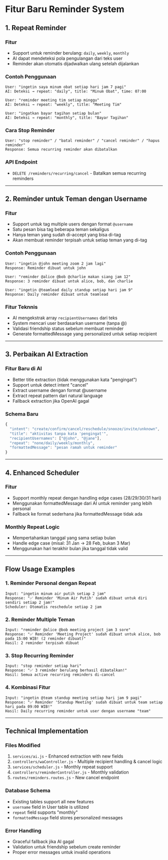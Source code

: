 # Fitur Baru Reminder System

## 1. Repeat Reminder

### Fitur
- Support untuk reminder berulang: `daily`, `weekly`, `monthly`
- AI dapat mendeteksi pola pengulangan dari teks user
- Reminder akan otomatis dijadwalkan ulang setelah dijalankan

### Contoh Penggunaan
```
User: "ingetin saya minum obat setiap hari jam 7 pagi"
AI: Deteksi → repeat: "daily", title: "Minum Obat", time: 07:00

User: "reminder meeting tim setiap minggu"
AI: Deteksi → repeat: "weekly", title: "Meeting Tim"

User: "ingatkan bayar tagihan setiap bulan"
AI: Deteksi → repeat: "monthly", title: "Bayar Tagihan"
```

### Cara Stop Reminder
```
User: "stop reminder" / "batal reminder" / "cancel reminder" / "hapus reminder"
Response: Semua recurring reminder akan dibatalkan
```

### API Endpoint
- `DELETE /reminders/recurring/cancel` - Batalkan semua recurring reminders

---

## 2. Reminder untuk Teman dengan Username

### Fitur
- Support untuk tag multiple users dengan format `@username`
- Satu pesan bisa tag beberapa teman sekaligus
- Hanya teman yang sudah di-accept yang bisa di-tag
- Akan membuat reminder terpisah untuk setiap teman yang di-tag

### Contoh Penggunaan
```
User: "ingetin @john meeting zoom 2 jam lagi"
Response: Reminder dibuat untuk john

User: "reminder @alice @bob @charlie makan siang jam 12"
Response: 3 reminder dibuat untuk alice, bob, dan charlie

User: "ingetin @teamlead daily standup setiap hari jam 9"
Response: Daily reminder dibuat untuk teamlead
```

### Fitur Teknnis
- AI mengekstrak array `recipientUsernames` dari teks
- System mencari user berdasarkan username (tanpa @)
- Validasi friendship status sebelum membuat reminder
- Generate formattedMessage yang personalized untuk setiap recipient

---

## 3. Perbaikan AI Extraction

### Fitur Baru di AI
- Better title extraction (tidak menggunakan kata "pengingat")
- Support untuk detect intent "cancel"
- Extract username dengan format @username
- Extract repeat pattern dari natural language
- Fallback extraction jika OpenAI gagal

### Schema Baru
```javascript
{
  "intent": "create/confirm/cancel/reschedule/snooze/invite/unknown",
  "title": "aktivitas tanpa kata 'pengingat'",
  "recipientUsernames": ["@john", "@jane"],
  "repeat": "none/daily/weekly/monthly",
  "formattedMessage": "pesan ramah untuk reminder"
}
```

---

## 4. Enhanced Scheduler

### Fitur
- Support monthly repeat dengan handling edge cases (28/29/30/31 hari)
- Menggunakan formattedMessage dari AI untuk reminder yang lebih personal
- Fallback ke format sederhana jika formattedMessage tidak ada

### Monthly Repeat Logic
- Mempertahankan tanggal yang sama setiap bulan
- Handle edge case (misal: 31 Jan → 28 Feb, bukan 3 Mar)
- Menggunakan hari terakhir bulan jika tanggal tidak valid

---

## Flow Usage Examples

### 1. Reminder Personal dengan Repeat
```
Input: "ingetin minum air putih setiap 2 jam"
Response: "✅ Reminder 'Minum Air Putih' sudah dibuat untuk diri sendiri setiap 2 jam!"
Scheduler: Otomatis reschedule setiap 2 jam
```

### 2. Reminder Multiple Teman
```
Input: "reminder @alice @bob meeting project jam 3 sore"
Response: "✅ Reminder 'Meeting Project' sudah dibuat untuk alice, bob pada 15:00 WIB! (2 reminder dibuat)"
Hasil: 2 reminder terpisah dibuat
```

### 3. Stop Recurring Reminder
```
Input: "stop reminder setiap hari"
Response: "✅ 3 reminder berulang berhasil dibatalkan!"
Hasil: Semua active recurring reminders di-cancel
```

### 4. Kombinasi Fitur
```
Input: "ingetin @team standup meeting setiap hari jam 9 pagi"
Response: "✅ Reminder 'Standup Meeting' sudah dibuat untuk team setiap hari pada 09:00 WIB!"
Hasil: Daily recurring reminder untuk user dengan username "team"
```

---

## Technical Implementation

### Files Modified
1. `services/ai.js` - Enhanced extraction with new fields
2. `controllers/waController.js` - Multiple recipient handling & cancel logic
3. `services/scheduler.js` - Monthly repeat support
4. `controllers/reminderController.js` - Monthly validation
5. `routes/reminders.routes.js` - New cancel endpoint

### Database Schema
- Existing tables support all new features
- `username` field in User table is utilized
- `repeat` field supports "monthly"
- `formattedMessage` field stores personalized messages

### Error Handling
- Graceful fallback jika AI gagal
- Validation untuk friendship sebelum create reminder
- Proper error messages untuk invalid operations
